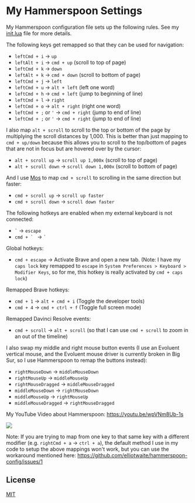 # My Hammerspoon Settings

My Hammerspoon configuration file sets up the following rules. See my [init.lua](https://github.com/elliotwaite/hammerspoon-config/blob/master/init.lua)
file for more details.

The following keys get remapped so that they can be used for navigation:
* `leftCmd + i` → `up`
* `leftAlt + i` → `cmd + up` (scroll to top of page)
* `leftCmd + k` → `down`
* `leftAlt + k` → `cmd + down` (scroll to bottom of page)
* `leftCmd + j` → `left`
* `leftCmd + u` → `alt + left` (left one word)
* `leftCmd + h` → `cmd + left` (jump to beginning of line)
* `leftCmd + l` → `right`
* `leftCmd + o` → `alt + right` (right one word)
* `leftCmd + ;` or `'` → `cmd + right` (jump to end of line)
* `leftCmd + ;` or `'` → `cmd + right` (jump to end of line)

I also map `alt + scroll` to scroll to the top or bottom of the page by
multiplying the scroll distances by 1,000. This is better than just
mapping to `cmd + up/down` because this allows you to scroll to the
top/bottom of pages that are not in focus but are hovered over by the
cursor:
* `alt + scroll up` → `scroll up 1,000x` (scroll to top of page)
* `alt + scroll down` → `scroll down 1,000x` (scroll to bottom of page)

And I use [Mos](https://mos.caldis.me) to map `cmd + scroll` to
scrolling in the same direction but faster:
* `cmd + scroll up` → `scroll up faster`
* `cmd + scroll down` → `scroll down faster`

The following hotkeys are enabled when my external keyboard is not connected:
* ``` ` ``` → `escape`
* ```cmd + ` ``` → ``` ` ```

Global hotkeys:
* `cmd + escape` → Activate Brave and open a new tab. (Note:
  I have my `caps lock` key remapped to `escape` in `System Preferences >
  Keyboard > Modifier Keys`, so for me, this hotkey is really activated
  by `cmd + caps lock`)

Remapped Brave hotkeys:
* `cmd + 1` → `alt + cmd + i` (Toggle the developer tools)
* `cmd + 4` → `cmd + ctrl + f` (Toggle full screen mode)

Remapped Davinci Resolve events:
* `cmd + scroll` → `alt + scroll` (so that I can use `cmd + scroll` to zoom in an out of the timeline)

I also swap my middle and right mouse button events (I use an Evoluent
vertical mouse, and the Evoluent mouse driver is currently broken in Big
Sur, so I use Hammerspoon to remap the buttons instead):
* `rightMouseDown` → `middleMouseDown`
* `rightMouseUp` → `middleMouseUp`
* `rightMouseDragged` → `middleMouseDragged`
* `middleMouseDown` → `rightMouseDown`
* `middleMouseUp` → `rightMouseUp`
* `middleMouseDragged` → `rightMouseDragged`

My YouTube Video about Hammerspoon: https://youtu.be/wpVNm8Ub-1s

[<img src="https://img.youtube.com/vi/wpVNm8Ub-1s/hqdefault.jpg">](https://www.youtube.com/watch?v=wpVNm8Ub-1s)

Note: If you are trying to map from one key to that same key with a
different modifier (e.g. `rightCmd + a` → `ctrl + a`), the default
method I use in my code to setup the above mappings won't work, but you
can use the workaround mentioned here:
https://github.com/elliotwaite/hammerspoon-config/issues/1

## License

[MIT](LICENSE)
